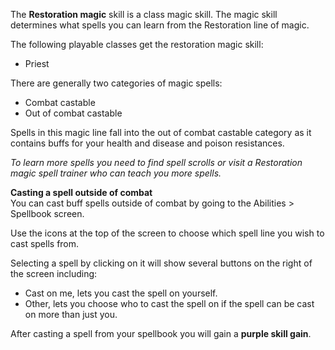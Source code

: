 The **Restoration magic** skill is a class magic skill. The magic skill determines what spells you can learn from the Restoration line of magic.

The following playable classes get the restoration magic skill:

*   Priest

There are generally two categories of magic spells:

*   Combat castable
*   Out of combat castable

Spells in this magic line fall into the out of combat castable category as it contains buffs for your health and disease and poison resistances.

_To learn more spells you need to find spell scrolls or visit a Restoration magic spell trainer who can teach you more spells._  

**Casting a spell outside of combat**  
You can cast buff spells outside of combat by going to the Abilities > Spellbook screen.

Use the icons at the top of the screen to choose which spell line you wish to cast spells from. 

Selecting a spell by clicking on it will show several buttons on the right of the screen including:

*   Cast on me, lets you cast the spell on yourself.
*   Other, lets you choose who to cast the spell on if the spell can be cast on more than just you.

After casting a spell from your spellbook you will gain a **purple skill gain**.